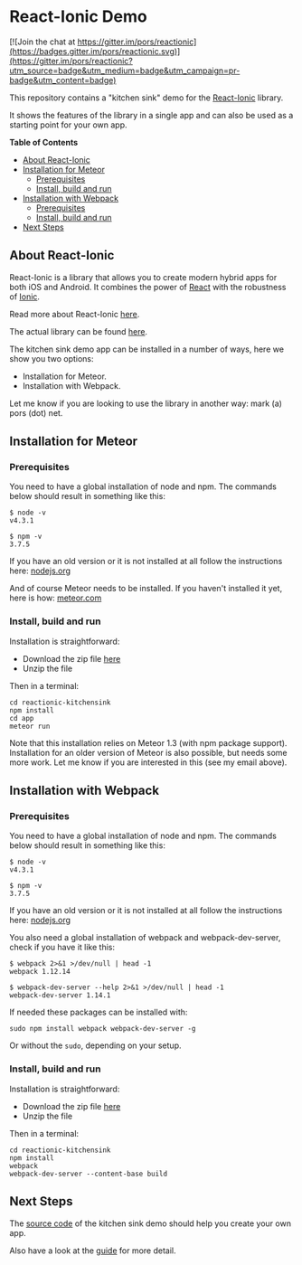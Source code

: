# React-Ionic Demo #

[![Join the chat at https://gitter.im/pors/reactionic](https://badges.gitter.im/pors/reactionic.svg)](https://gitter.im/pors/reactionic?utm_source=badge&utm_medium=badge&utm_campaign=pr-badge&utm_content=badge)

This repository contains a "kitchen sink" demo for the [React-Ionic](http://reactionic.github.io/) library.

It shows the features of the library in a single app and can also be used as a starting point for your own app.

**Table of Contents**

  - [About React-Ionic](#about-react-ionic)
  - [Installation for Meteor](#installation-for-meteor)
    - [Prerequisites](#prerequisites)
    - [Install, build and run](#install-build-and-run)
  - [Installation with Webpack](#installation-with-webpack)
    - [Prerequisites](#prerequisites-1)
    - [Install, build and run](#install-build-and-run-1)
  - [Next Steps](#next-steps)

## About React-Ionic ##

React-Ionic is a library that allows you to create modern hybrid apps for both iOS and Android. It combines the power of [React](https://facebook.github.io/react/) with the robustness of [Ionic](http://ionicframework.com/).

Read more about React-Ionic [here](http://reactionic.github.io/).

The actual library can be found [here](https://github.com/reactionic/reactionic).

The kitchen sink demo app can be installed in a number of ways, here we show you two options:

* Installation for Meteor.
* Installation with Webpack.

Let me know if you are looking to use the library in another way: mark (a) pors (dot) net.


## Installation for Meteor ##

### Prerequisites ###

You need to have a global installation of node and npm. The commands below should result in something like this:

    $ node -v
    v4.3.1
    
    $ npm -v
    3.7.5

If you have an old version or it is not installed at all follow the instructions here: [nodejs.org](https://nodejs.org/)


And of course Meteor needs to be installed. If you haven't installed it yet, here is
how: [meteor.com](https://www.meteor.com/install)

### Install, build and run ###

Installation is straightforward:

* Download the zip file [here](https://github.com/reactionic/reactionic-kitchensink/archive/master.zip)
* Unzip the file

Then in a terminal:

    cd reactionic-kitchensink
    npm install
    cd app
    meteor run

Note that this installation relies on Meteor 1.3 (with npm package support). Installation for an older version of Meteor is also possible, but needs some more work. Let me know if you are interested in this (see my email above).


## Installation with Webpack ##

### Prerequisites ###

You need to have a global installation of node and npm. The commands below should result in something like this:

    $ node -v
    v4.3.1
    
    $ npm -v
    3.7.5
    
If you have an old version or it is not installed at all follow the instructions here: [nodejs.org](https://nodejs.org/)

You also need a global installation of webpack and webpack-dev-server, check if you have it like this:
    
    $ webpack 2>&1 >/dev/null | head -1
    webpack 1.12.14
    
    $ webpack-dev-server --help 2>&1 >/dev/null | head -1
    webpack-dev-server 1.14.1

If needed these packages can be installed with:

    sudo npm install webpack webpack-dev-server -g
    
    
Or without the `sudo`, depending on your setup.


### Install, build and run ###

Installation is straightforward:

* Download the zip file [here](https://github.com/reactionic/reactionic-kitchensink/archive/master.zip)
* Unzip the file

Then in a terminal:

    cd reactionic-kitchensink
    npm install
    webpack
    webpack-dev-server --content-base build


## Next Steps ##

The [source code](https://github.com/reactionic/reactionic-kitchensink) of the kitchen sink demo should help you create your own app. 

Also have a look at the [guide](https://github.com/reactionic/reactionic/blob/master/GUIDE.md) for more detail.

